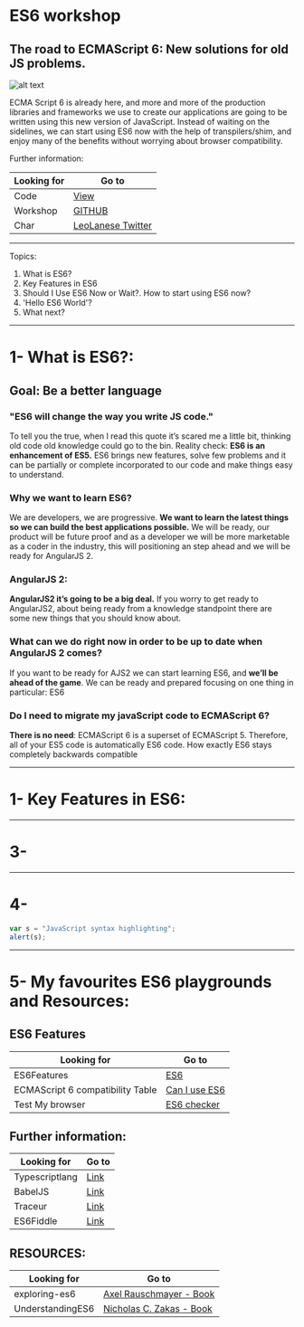 # ES6 workshop
## The road to ECMAScript 6: New solutions for old JS problems.

![alt text](https://farm8.staticflickr.com/7306/16407404782_8b9c57eab3_m.jpg "EcmaScript6")

ECMA Script 6 is already here, and more and more of the production libraries and frameworks we use to create our applications are going to be written using this new version of JavaScript. Instead of waiting on the sidelines, we can start using ES6 now with the help of transpilers/shim, and enjoy many of the benefits without worrying about browser compatibility.

Further information:

Looking for   | Go to
------------- | -------------
Code          | [View](https://www.google.com) 
Workshop      | [GITHUB](https://github.com/sirwilliam/ES6_workshop.git) 
Char          | [LeoLanese Twitter](https://twitter.com/leolaneseltd) 

----
Topics:

1. What is ES6? 
2. Key Features in ES6
3. Should I Use ES6 Now or Wait?. How to start using ES6 now?
4. 'Hello ES6 World'?
5. What next?

----
# 1- What is ES6?: 

## Goal: Be a better language

### "ES6 will change the way you write JS code."
To tell you the true, when I read this quote it’s scared me a little bit, thinking old code old knowledge could go to the bin.
Reality check: **ES6 is an enhancement of ES5.** ES6 brings new features, solve few problems and it can be partially or complete incorporated to our code and make things easy to understand.

### Why we want to learn ES6?
We are developers, we are progressive. **We want to learn the latest things so we can build the best applications possible.**
We will be ready, our product will be future proof and as a developer we will be more marketable as a coder in the industry, this will positioning an step ahead and we will be ready for AngularJS 2.

### AngularJS 2:
**AngularJS2 it’s going to be a big deal.**
If you worry to get ready to AngularJS2, about being ready from a knowledge standpoint there are some new things that you should know about.

### What can we do right now in order to be up to date when AngularJS 2 comes?
If you want to be ready for AJS2 we can start learning ES6, and **we’ll be ahead of the game**.
We can be ready and prepared focusing on one thing in particular: ES6

### Do I need to migrate my javaScript code to ECMAScript 6?
**There is no need**: ECMAScript 6 is a superset of ECMAScript 5. Therefore, all of your ES5 code is automatically ES6 code. How exactly ES6 stays completely backwards compatible

---
# 1- Key Features in ES6:

---
# 3-  

---
# 4-


> 

```javascript
var s = "JavaScript syntax highlighting";
alert(s);
```

---
# 5- My favourites ES6 playgrounds and Resources:

## ES6 Features
Looking for   | Go to
------------- | -------------
ES6Features  | [ES6](https://github.com/lukehoban/es6features)
ECMAScript 6 compatibility Table | [Can I use ES6](http://kangax.github.io/compat-table/es6/)
Test My  browser     | [ES6 checker](http://ruanyf.github.io/es-checker/)


## Further information:
Looking for   | Go to
------------- | -------------
Typescriptlang          | [Link](http://www.typescriptlang.org/Playground)
BabelJS          | [Link](https://babeljs.io/repl/)
Traceur      | [Link](http://google.github.io/traceur-compiler/demo/repl.html#)
ES6Fiddle       | [Link](http://www.es6fiddle.net/)

## RESOURCES:
Looking for   | Go to
------------- | -------------
exploring-es6          | [Axel Rauschmayer - Book](https://leanpub.com/exploring-es6/read)
UnderstandingES6        | [Nicholas C. Zakas - Book](https://leanpub.com/understandinges6/read)
